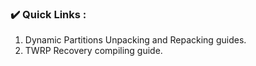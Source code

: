 ### ✔️ Quick Links :

01. Dynamic Partitions Unpacking and Repacking guides.
02. TWRP Recovery compiling guide.
